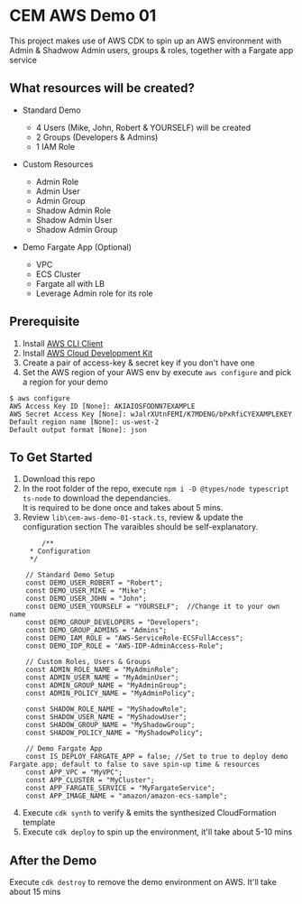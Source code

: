 # CEM AWS Demo 01

This project makes use of AWS CDK to spin up an AWS environment with Admin & Shadwow Admin users, groups & roles, together with a Fargate app service 

## What resources will be created?
- Standard Demo
   - 4 Users (Mike, John, Robert & YOURSELF) will be created
   - 2 Groups (Developers & Admins)
   - 1 IAM Role

- Custom Resources
   - Admin Role
   - Admin User
   - Admin Group
   - Shadow Admin Role
   - Shadow Admin User
   - Shadow Admin Group 

- Demo Fargate App (Optional)
   - VPC
   - ECS Cluster
   - Fargate all with LB
   - Leverage Admin role for its role

## Prerequisite
1. Install [AWS CLI Client](https://docs.aws.amazon.com/cli/latest/userguide/install-cliv2.html)
2. Install [AWS Cloud Development Kit](https://aws.amazon.com/cdk/)
3. Create a pair of access-key & secret key if you don't have one
4. Set the AWS region of your AWS env by execute `aws configure` and pick a region for your demo
```
$ aws configure
AWS Access Key ID [None]: AKIAIOSFODNN7EXAMPLE
AWS Secret Access Key [None]: wJalrXUtnFEMI/K7MDENG/bPxRfiCYEXAMPLEKEY
Default region name [None]: us-west-2
Default output format [None]: json
```


## To Get Started
1. Download this repo
2. In the root folder of the repo, execute `npm i -D @types/node typescript ts-node` to download the dependancies.   
   It is required to be done once and takes about 5 mins.
3. Review `lib\cem-aws-demo-01-stack.ts`, review & update the configuration section
   The varaibles should be self-explanatory.
```
        /**
     * Configuration
     */ 

    // Standard Demo Setup
    const DEMO_USER_ROBERT = "Robert";
    const DEMO_USER_MIKE = "Mike";
    const DEMO_USER_JOHN = "John";
    const DEMO_USER_YOURSELF = "YOURSELF";  //Change it to your own name
    const DEMO_GROUP_DEVELOPERS = "Developers";
    const DEMO_GROUP_ADMINS = "Admins";
    const DEMO_IAM_ROLE = "AWS-ServiceRole-ECSFullAccess";
    const DEMO_IDP_ROLE = "AWS-IDP-AdminAccess-Role";

    // Custom Roles, Users & Groups
    const ADMIN_ROLE_NAME = "MyAdminRole";
    const ADMIN_USER_NAME = "MyAdminUser";
    const ADMIN_GROUP_NAME = "MyAdminGroup";
    const ADMIN_POLICY_NAME = "MyAdminPolicy";

    const SHADOW_ROLE_NAME = "MyShadowRole";
    const SHADOW_USER_NAME = "MyShadowUser";
    const SHADOW_GROUP_NAME = "MyShadowGroup";
    const SHADOW_POLICY_NAME = "MyShadowPolicy";

    // Demo Fargate App
    const IS_DEPLOY_FARGATE_APP = false; //Set to true to deploy demo Fargate app; default to false to save spin-up time & resources
    const APP_VPC = "MyVPC";
    const APP_CLUSTER = "MyCluster";
    const APP_FARGATE_SERVICE = "MyFargateService";
    const APP_IMAGE_NAME = "amazon/amazon-ecs-sample";

```
4. Execute `cdk synth` to verify & emits the synthesized CloudFormation template
5. Execute `cdk deploy` to spin up the environment, it'll take about 5-10 mins

## After the Demo
Execute `cdk destroy` to remove the demo environment on AWS.   It'll take about 15 mins
